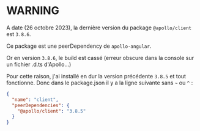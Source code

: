 # WARNING

A date (26 octobre 2023), la dernière version du package `@apollo/client` est `3.8.6`.

Ce package est une peerDependency de `apollo-angular`.

Or en version `3.8.6`, le build est cassé (erreur obscure dans la console sur un fichier .d.ts d'Apollo...)

Pour cette raison, j'ai installé en dur la version précédente `3.8.5` et tout fonctionne.
Donc dans le package.json il y a la ligne suivante sans `~` ou `^` :

```json
{
  "name": "client",
  "peerDependencies": {
    "@apollo/client": "3.8.5"
  }
}
```
